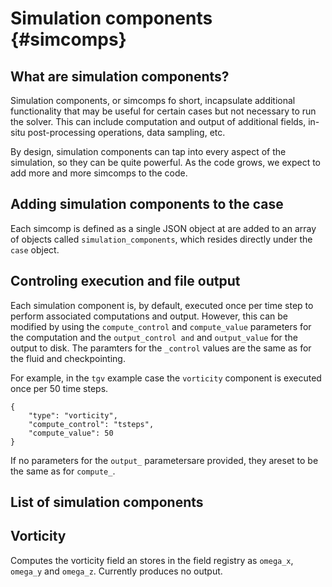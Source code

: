 
# Simulation components {#simcomps}
## What are simulation components?
Simulation components, or simcomps fo short,  incapsulate additional
functionality that may be useful for certain cases but not necessary to run the
solver. 
This can include computation and output of additional fields, in-situ
post-processing operations, data sampling, etc.

By design, simulation components can tap into every aspect of the simulation,
so they can be quite powerful.
As the code grows, we expect to add more and more simcomps to the code.

## Adding simulation components to the case
Each simcomp is defined as a single JSON object at are added to an array
of objects called `simulation_components`, which resides directly under the
`case` object.

## Controling execution and file output
Each simulation component is, by default, executed once per time step to
perform associated computations and output.
However, this can be modified by using the `compute_control` and `compute_value`
parameters for the computation and the `output_control and` and 
`output_value` for the output to disk.
The paramters for the `_control` values are the same as for the fluid and 
checkpointing.

For example, in the `tgv` example case the `vorticity` component is executed 
once per 50 time steps. 
~~~~~~~~~~~~~~~{.json}
{
    "type": "vorticity",
    "compute_control": "tsteps",
    "compute_value": 50
}
~~~~~~~~~~~~~~~
If no parameters for the `output_` parametersare provided, they areset to be the
 same as for `compute_`.

 ## List of simulation components

 ## Vorticity
 Computes the vorticity field an stores in the field registry as `omega_x`,
 `omega_y` and `omega_z`.
 Currently produces no output.





